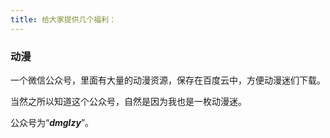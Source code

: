 ```yaml
---
title: 给大家提供几个福利：
---
```

### 动漫  

一个微信公众号，里面有大量的动漫资源，保存在百度云中，方便动漫迷们下载。  

当然之所以知道这个公众号，自然是因为我也是一枚动漫迷。  

公众号为“***dmglzy***”。
